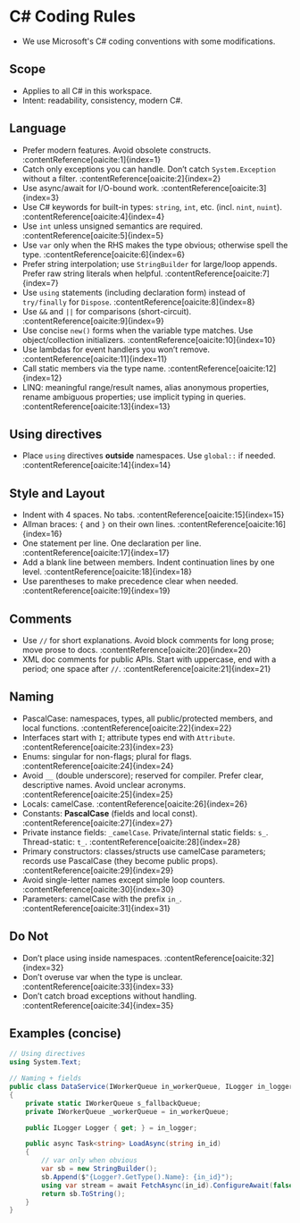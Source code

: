 # C# Coding Rules
- We use Microsoft's C# coding conventions with some modifications.

## Scope
- Applies to all C# in this workspace.
- Intent: readability, consistency, modern C#.

## Language
- Prefer modern features. Avoid obsolete constructs. :contentReference[oaicite:1]{index=1}
- Catch only exceptions you can handle. Don’t catch `System.Exception` without a filter. :contentReference[oaicite:2]{index=2}
- Use async/await for I/O-bound work. :contentReference[oaicite:3]{index=3}
- Use C# keywords for built-in types: `string`, `int`, etc. (incl. `nint`, `nuint`). :contentReference[oaicite:4]{index=4}
- Use `int` unless unsigned semantics are required. :contentReference[oaicite:5]{index=5}
- Use `var` only when the RHS makes the type obvious; otherwise spell the type. :contentReference[oaicite:6]{index=6}
- Prefer string interpolation; use `StringBuilder` for large/loop appends. Prefer raw string literals when helpful. :contentReference[oaicite:7]{index=7}
- Use `using` statements (including declaration form) instead of `try/finally` for `Dispose`. :contentReference[oaicite:8]{index=8}
- Use `&&` and `||` for comparisons (short-circuit). :contentReference[oaicite:9]{index=9}
- Use concise `new()` forms when the variable type matches. Use object/collection initializers. :contentReference[oaicite:10]{index=10}
- Use lambdas for event handlers you won’t remove. :contentReference[oaicite:11]{index=11}
- Call static members via the type name. :contentReference[oaicite:12]{index=12}
- LINQ: meaningful range/result names, alias anonymous properties, rename ambiguous properties; use implicit typing in queries. :contentReference[oaicite:13]{index=13}

## Using directives
- Place `using` directives **outside** namespaces. Use `global::` if needed. :contentReference[oaicite:14]{index=14}

## Style and Layout
- Indent with 4 spaces. No tabs. :contentReference[oaicite:15]{index=15}
- Allman braces: `{` and `}` on their own lines. :contentReference[oaicite:16]{index=16}
- One statement per line. One declaration per line. :contentReference[oaicite:17]{index=17}
- Add a blank line between members. Indent continuation lines by one level. :contentReference[oaicite:18]{index=18}
- Use parentheses to make precedence clear when needed. :contentReference[oaicite:19]{index=19}

## Comments
- Use `//` for short explanations. Avoid block comments for long prose; move prose to docs. :contentReference[oaicite:20]{index=20}
- XML doc comments for public APIs. Start with uppercase, end with a period; one space after `//`. :contentReference[oaicite:21]{index=21}

## Naming
- PascalCase: namespaces, types, all public/protected members, and local functions. :contentReference[oaicite:22]{index=22}
- Interfaces start with `I`; attribute types end with `Attribute`. :contentReference[oaicite:23]{index=23}
- Enums: singular for non-flags; plural for flags. :contentReference[oaicite:24]{index=24}
- Avoid `__` (double underscore); reserved for compiler. Prefer clear, descriptive names. Avoid unclear acronyms. :contentReference[oaicite:25]{index=25}
- Locals: camelCase. :contentReference[oaicite:26]{index=26}
- Constants: **PascalCase** (fields and local const). :contentReference[oaicite:27]{index=27}
- Private instance fields: `_camelCase`. Private/internal static fields: `s_`. Thread-static: `t_`. :contentReference[oaicite:28]{index=28}
- Primary constructors: classes/structs use camelCase parameters; records use PascalCase (they become public props). :contentReference[oaicite:29]{index=29}
- Avoid single-letter names except simple loop counters. :contentReference[oaicite:30]{index=30}
- Parameters: camelCase with the prefix `in_`. :contentReference[oaicite:31]{index=31}

## Do Not

- Don’t place using inside namespaces. :contentReference[oaicite:32]{index=32}
- Don’t overuse var when the type is unclear. :contentReference[oaicite:33]{index=33}
- Don’t catch broad exceptions without handling. :contentReference[oaicite:34]{index=35}

## Examples (concise)
```csharp
// Using directives
using System.Text;

// Naming + fields
public class DataService(IWorkerQueue in_workerQueue, ILogger in_logger)
{
    private static IWorkerQueue s_fallbackQueue;
    private IWorkerQueue _workerQueue = in_workerQueue;

    public ILogger Logger { get; } = in_logger;

    public async Task<string> LoadAsync(string in_id)
    {
        // var only when obvious
        var sb = new StringBuilder();
        sb.Append($"{Logger?.GetType().Name}: {in_id}");
        using var stream = await FetchAsync(in_id).ConfigureAwait(false);
        return sb.ToString();
    }
}
